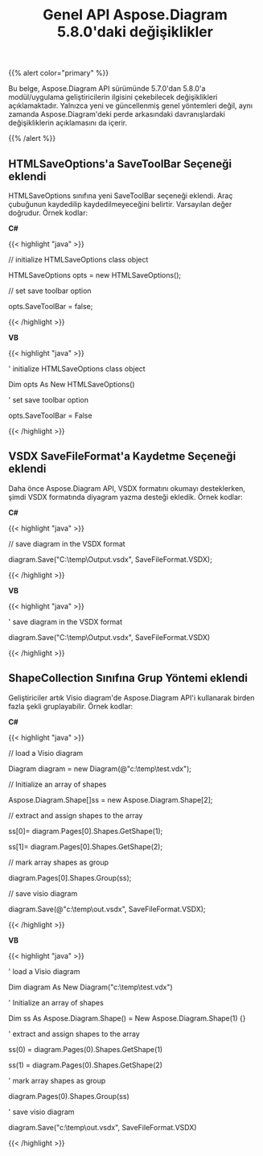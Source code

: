 ﻿---
title: Genel API Aspose.Diagram 5.8.0'daki değişiklikler
type: docs
weight: 20
url: /tr/net/public-api-changes-in-aspose-diagram-5-8-0/
---
{{% alert color="primary" %}} 

Bu belge, Aspose.Diagram API sürümünde 5.7.0'dan 5.8.0'a modül/uygulama geliştiricilerin ilgisini çekebilecek değişiklikleri açıklamaktadır. Yalnızca yeni ve güncellenmiş genel yöntemleri değil, aynı zamanda Aspose.Diagram'deki perde arkasındaki davranışlardaki değişikliklerin açıklamasını da içerir.

{{% /alert %}} 
## **HTMLSaveOptions'a SaveToolBar Seçeneği eklendi**
HTMLSaveOptions sınıfına yeni SaveToolBar seçeneği eklendi. Araç çubuğunun kaydedilip kaydedilmeyeceğini belirtir. Varsayılan değer doğrudur. Örnek kodlar:

**C#**

{{< highlight "java" >}}

 // initialize HTMLSaveOptions class object

HTMLSaveOptions opts = new HTMLSaveOptions();

// set save toolbar option

opts.SaveToolBar = false;

{{< /highlight >}}

**VB**

{{< highlight "java" >}}

 ' initialize HTMLSaveOptions class object

Dim opts As New HTMLSaveOptions()

' set save toolbar option

opts.SaveToolBar = False

{{< /highlight >}}
## **VSDX SaveFileFormat'a Kaydetme Seçeneği eklendi**
Daha önce Aspose.Diagram API, VSDX formatını okumayı desteklerken, şimdi VSDX formatında diyagram yazma desteği ekledik. Örnek kodlar:

**C#**

{{< highlight "java" >}}

 // save diagram in the VSDX format

diagram.Save("C:\\temp\\Output.vsdx", SaveFileFormat.VSDX);

{{< /highlight >}}

**VB**

{{< highlight "java" >}}

 ' save diagram in the VSDX format

diagram.Save("C:\temp\Output.vsdx", SaveFileFormat.VSDX)

{{< /highlight >}}
## **ShapeCollection Sınıfına Grup Yöntemi eklendi**
Geliştiriciler artık Visio diagram'de Aspose.Diagram API'i kullanarak birden fazla şekli gruplayabilir. Örnek kodlar:

**C#**

{{< highlight "java" >}}

 // load a Visio diagram

Diagram diagram = new Diagram(@"c:\temp\test.vdx");

// Initialize an array of shapes

Aspose.Diagram.Shape[]ss = new Aspose.Diagram.Shape[2];

// extract and assign shapes to the array

ss[0]= diagram.Pages[0].Shapes.GetShape(1);

ss[1]= diagram.Pages[0].Shapes.GetShape(2);

// mark array shapes as group

diagram.Pages[0].Shapes.Group(ss);

// save visio diagram

diagram.Save(@"c:\temp\out.vsdx", SaveFileFormat.VSDX);

{{< /highlight >}}

**VB**

{{< highlight "java" >}}

 ' load a Visio diagram

Dim diagram As New Diagram("c:\temp\test.vdx")

' Initialize an array of shapes

Dim ss As Aspose.Diagram.Shape() = New Aspose.Diagram.Shape(1) {}

' extract and assign shapes to the array

ss(0) = diagram.Pages(0).Shapes.GetShape(1)

ss(1) = diagram.Pages(0).Shapes.GetShape(2)

' mark array shapes as group

diagram.Pages(0).Shapes.Group(ss)

' save visio diagram

diagram.Save("c:\temp\out.vsdx", SaveFileFormat.VSDX)

{{< /highlight >}}
